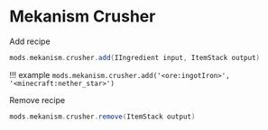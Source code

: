 # Mekanism Crusher

Add recipe 
```groovy
mods.mekanism.crusher.add(IIngredient input, ItemStack output)
```

!!! example
    ```
    mods.mekanism.crusher.add('<ore:ingotIron>', '<minecraft:nether_star>')
    ```

Remove recipe 
```groovy
mods.mekanism.crusher.remove(ItemStack output)
```